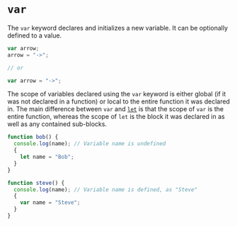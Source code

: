 # `var`

The `var` keyword declares and initializes a new variable. It can be optionally defined to a value.
```javascript
var arrow;
arrow = "->";

// or

var arrow = "->";
```

The scope of variables declared using the `var` keyword is either global (if it was not declared in a function) or local to the entire function it was declared in. The main difference between `var` and [`let`](https://github.com/exercism/v3/blob/master/languages/javascript/keywords/let.md) is that the scope of `var` is the entire function, whereas the scope of `let` is the block it was declared in as well as any contained sub-blocks.
```javascript
function bob() {
  console.log(name); // Variable name is undefined
  {
    let name = "Bob";
  }
}
```

```javascript
function steve() {
  console.log(name); // Variable name is defined, as "Steve"
  {
    var name = "Steve";
  }
}
```
